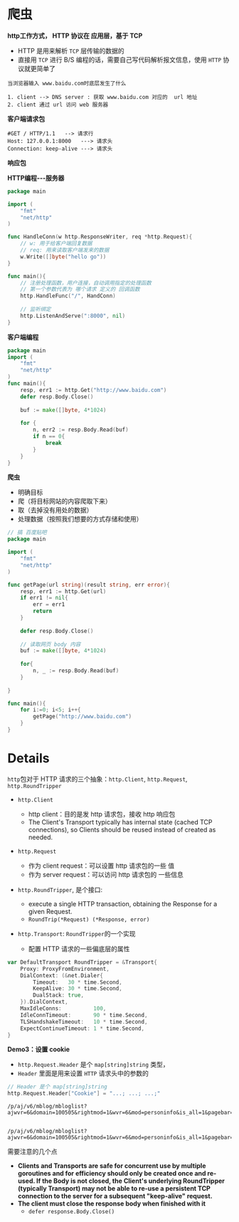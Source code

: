 # 爬虫

**http工作方式， HTTP 协议在 应用层，基于 TCP**

* HTTP 是用来解析 `TCP` 层传输的数据的
* 直接用 `TCP` 进行 B/S 编程的话，需要自己写代码解析报文信息，使用 `HTTP` 协议就更简单了

```
当浏览器输入 www.baidu.com时底层发生了什么

1. client --> DNS server : 获取 www.baidu.com 对应的  url 地址
2. client 通过 url 访问 web 服务器
```



**客户端请求包**

```
#GET / HTTP/1.1   --> 请求行
Host: 127.0.0.1:8000   ---> 请求头
Connection: keep-alive ---> 请求头

```

**响应包**



**HTTP编程---服务器**

```go
package main

import (
	"fmt"
    "net/http"
)

func HandleConn(w http.ResponseWriter, req *http.Request){
    // w: 用于给客户端回复数据
    // req: 用来读取客户端发来的数据
    w.Write([]byte("hello go"))
}

func main(){
    // 注册处理函数，用户连接，自动调用指定的处理函数
    // 第一个参数代表为 哪个请求 定义的 回调函数
    http.HandleFunc("/", HandConn)
    
    // 监听绑定
    http.ListenAndServe(":8000", nil)
}
```



**客户端编程**

```go
package main
import (
	"fmt"
    "net/http"
)
func main(){
    resp, err1 := http.Get("http://www.baidu.com")
    defer resp.Body.Close()
    
    buf := make([]byte, 4*1024)
    
    for {
        n, err2 := resp.Body.Read(buf)
        if n == 0{
            break
        }
    }
}

```



**爬虫**

* 明确目标
* 爬（将目标网站的内容爬取下来）
* 取（去掉没有用处的数据）
* 处理数据（按照我们想要的方式存储和使用）

```go
// 搞 百度贴吧
package main

import (
	"fmt"
    "net/http"
)

func getPage(url string)(result string, err error){
    resp, err1 := http.Get(url)
    if err1 != nil{
        err = err1
       	return
    }
    
    defer resp.Body.Close()
    
    // 读取网页 body 内容
    buf := make([]byte, 4*1024)
    
    for{
        n, _ := resp.Body.Read(buf)
    }
    
}

func main(){
    for i:=0; i<5; i++{
        getPage("http://www.baidu.com")
    }
}
```



# Details

`http`包对于 HTTP 请求的三个抽象：`http.Client`, `http.Request`, `http.RoundTripper`



* `http.Client`
  * http client：目的是发 http 请求包，接收 http 响应包
  * The Client's Transport typically has internal state (cached TCP connections), so Clients should be reused instead of created as needed. 

* `http.Request` 

  * 作为 client request：可以设置 http 请求包的一些 值
  * 作为 server request：可以访问 http 请求包的 一些信息

* `http.RoundTripper`, 是个接口:

  * execute a single HTTP transaction, obtaining the Response for a given Request.
  * `RoundTrip(*Request) (*Response, error)`

* `http.Transport`: `RoundTripper`的一个实现
  * 配置 HTTP 请求的一些偏底层的属性


```go
var DefaultTransport RoundTripper = &Transport{
    Proxy: ProxyFromEnvironment,
    DialContext: (&net.Dialer{
        Timeout:   30 * time.Second,
        KeepAlive: 30 * time.Second,
        DualStack: true,
    }).DialContext,
    MaxIdleConns:          100,
    IdleConnTimeout:       90 * time.Second,
    TLSHandshakeTimeout:   10 * time.Second,
    ExpectContinueTimeout: 1 * time.Second,
}
```



**Demo3：设置 cookie**

* `http.Request.Header` 是个 `map[string]string` 类型，
* `Header` 里面是用来设置 `HTTP` 请求头中的参数的

```go
// Header 是个 map[string]string
http.Request.Header["Cookie"] = "...; ...; ...;"
```

```
/p/aj/v6/mblog/mbloglist?ajwvr=6&domain=100505&rightmod=1&wvr=6&mod=personinfo&is_all=1&pagebar=0&pl_name=Pl_Official_MyProfileFeed__20&id=1005053093406867&script_uri=/3093406867/profile&feed_type=0&page=1&pre_page=1&domain_op=100505&__rnd=1541344763507


/p/aj/v6/mblog/mbloglist?ajwvr=6&domain=100505&rightmod=1&wvr=6&mod=personinfo&is_all=1&pagebar=1&pl_name=Pl_Official_MyProfileFeed__20&id=1005053093406867&script_uri=/3093406867/profile&feed_type=0&page=1&pre_page=1&domain_op=100505&__rnd=1541345109856
```



需要注意的几个点

* **Clients and Transports are safe for concurrent use by multiple goroutines and for efficiency should only be created once and re-used. If the Body is not closed, the Client's underlying RoundTripper (typically Transport) may not be able to re-use a persistent TCP connection to the server for a subsequent "keep-alive" request.**
* **The client must close the response body when finished with it**
  * `defer response.Body.Close()`